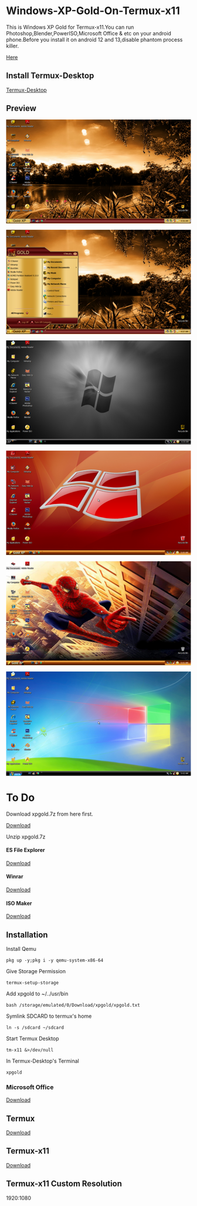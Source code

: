 # Windows-XP-Gold-On-Termux-x11

This is Windows XP Gold for Termux-x11.You can run Photoshop,Blender,PowerISO,Microsoft Office & etc on your android phone.Before you install it on android 12 and 13,disable phantom process killer.

[Here](https://github.com/atamshkai/Phantom-Process-Killer/tree/main)

## Install Termux-Desktop 

[Termux-Desktop](https://github.com/atamshkai/Termux-Desktop)

## Preview

![](https://raw.githubusercontent.com/atamshkai/Windows-XP-Gold-On-Termux-x11/main/xpgold.png)

![](https://raw.githubusercontent.com/atamshkai/Windows-XP-Gold-On-Termux-x11/main/xpgold2.png)

![](https://raw.githubusercontent.com/atamshkai/Windows-XP-Gold-On-Termux-x11/main/xpgold3.png)

![](https://raw.githubusercontent.com/atamshkai/Windows-XP-Gold-On-Termux-x11/main/xpgold4.png)

![](https://raw.githubusercontent.com/atamshkai/Windows-XP-Gold-On-Termux-x11/main/xpgold5.png)

![](https://raw.githubusercontent.com/atamshkai/Windows-XP-Gold-On-Termux-x11/main/xpgold6.png)

# To Do

Download xpgold.7z from here first.

[Download](https://archive.org/download/atamshkai-xpgold-qcow2/xpgold.7z)

Unzip xpgold.7z 

#### ES File Explorer 

[Download](https://archive.org/download/es-file-explorer-4-4-0-2-1_202308/es-file-explorer-4-4-0-2-1.apk)


#### Winrar

[Download](https://archive.org/download/rar_20230806/RAR.apk)

#### ISO Maker

[Download](https://archive.org/download/isocraft-v-1.4/ISOCraft_v1.4.apk)

## Installation

Install Qemu

```
pkg up -y;pkg i -y qemu-system-x86-64
```

Give Storage Permission

```
termux-setup-storage
```

Add xpgold to ~/../usr/bin

```
bash /storage/emulated/0/Download/xpgold/xpgold.txt
```

Symlink SDCARD to termux's home

```
ln -s /sdcard ~/sdcard
```

Start Termux Desktop

```
tm-x11 &>/dev/null
```

In Termux-Desktop's Terminal

```
xpgold
```

### Microsoft Office 
[Download](https://mega.nz/file/NEkXTRTZ#cfvEP6htugaJLdhRjjQmkBee8GtnuNDNFUet69NQBQU)

## Termux 
[Download](https://github.com/termux/termux-app/releases/download/v0.118.0/termux-app_v0.118.0+github-debug_universal.apk) 

## Termux-x11 
[Download](https://archive.org/download/atamshkai-termux-x11/app-universal-debug.apk) 

## Termux-x11 Custom Resolution
1920:1080
